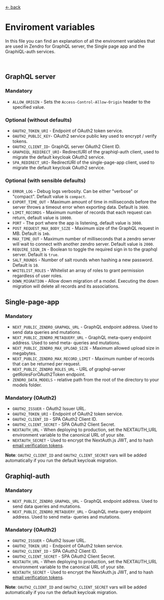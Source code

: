 [ &larr; back](setup_root.md)
<br/>
# Enviroment variables

In this file you can find an explanation of all the enviroment variables that are used in Zendro for GraphQL server, the Single page app and the GraphiQL-auth services.

 <br/>

## GraphQL server

### Mandatory
* `ALLOW_ORIGIN` - Sets the `Access-Control-Allow-Origin` header to the specified value.

### Optional (without defaults)
* `OAUTH2_TOKEN_URI` - Endpoint of OAuth2 token service.
* `OAUTH2_PUBLIC_KEY`- OAuth2 service public key used to encrypt / verify tokens.
* `OAUTH2_CLIENT_ID`- GraphQL server OAuth2 Client ID.
* `GRAPHIQL_REDIRECT_URI`- RedirectURI of the graphiql-auth client, used to migrate the default keycloak OAuth2 service.
* `SPA_REDIRECT_URI`- RedirectURI of the single-page-app client, used to migrate the default keycloak OAuth2 service.

### Optional (with sensible defaults)
* `ERROR_LOG` - Debug logs verbosity. Can be either "verbose" or "compact". Default value is `compact`.
* `EXPORT_TIME_OUT` - Maximum amount of time in milliseconds before the server throws a timeout error when exporting data. Default is `3600`.
* `LIMIT_RECORDS` - Maximum number of records that each request can return, default value is `10000`.
* `PORT` - The port where the app is listening, default value is `3000`.
* `POST_REQUEST_MAX_BODY_SIZE` - Maximum size of the GraphQL request in MB. Default is `1mb`.
* `MAX_TIME_OUT` - Maximum number of milliseconds that a zendro server will wait to connect with another zendro server. Default value is `2000`.
* `REQUIRE_SIGN_IN` - Boolean to toggle the required sign in to the graphql server. Default is `true`.
* `SALT_ROUNDS` - Number of salt rounds when hashing a new password. Default is `10`.
* `WHITELIST_ROLES` - Whitelist an array of roles to grant permission regardless of user roles.
* `DOWN_MIGRATION` - Allow down migration of a model. Executing the down migration will delete all records and its associations.

## Single-page-app
### Mandatory
* `NEXT_PUBLIC_ZENDRO_GRAPHQL_URL` - GraphQL endpoint address. Used to send data queries and mutations.
* `NEXT_PUBLIC_ZENDRO_METAQUERY_URL` - GraphQL meta-query endpoint address. Used to send meta- queries and mutations.
* `NEXT_PUBLIC_ZENDRO_MAX_UPLOAD_SIZE` - Maximum allowed upload size in megabytes.
* `NEXT_PUBLIC_ZENDRO_MAX_RECORD_LIMIT` - Maximum number of records that can be returned per request.
* `NEXT_PUBLIC_ZENDRO_ROLES_URL` - URL of graphql-server getRolesForOAuth2Token endpoint.
* `ZENDRO_DATA_MODELS` - relative path from the root of the directory to your models folder.

### Mandatory (OAuth2)
* `OAUTH2_ISSUER` - OAuth2 Issuer URL.
* `OAUTH2_TOKEN_URI` - Endpoint of OAuth2 token service.
* `OAUTH2_CLIENT_ID` - SPA OAuth2 Client ID.
* `OAUTH2_CLIENT_SECRET` - SPA OAuth2 Client Secret.
* `NEXTAUTH_URL` - When deploying to production, set the NEXTAUTH_URL environment variable to the canonical URL of your site.
* `NEXTAUTH_SECRET` - Used to encrypt the NextAuth.js JWT, and to hash [email verification tokens](https://next-auth.js.org/adapters/models#verification-token).

**Note**: `OAUTH2_CLIENT_ID` and `OAUTH2_CLIENT_SECRET` vars will be added automatically if you run the default keycloak migration.

## Graphiql-auth
### Mandatory
* `NEXT_PUBLIC_ZENDRO_GRAPHQL_URL` - GraphQL endpoint address. Used to send data queries and mutations.
* `NEXT_PUBLIC_ZENDRO_METAQUERY_URL` - GraphQL meta-query endpoint address. Used to send meta- queries and mutations.

### Mandatory (OAuth2)
* `OAUTH2_ISSUER` - OAuth2 Issuer URL.
* `OAUTH2_TOKEN_URI` - Endpoint of OAuth2 token service.
* `OAUTH2_CLIENT_ID` - SPA OAuth2 Client ID.
* `OAUTH2_CLIENT_SECRET` - SPA OAuth2 Client Secret.
* `NEXTAUTH_URL` - When deploying to production, set the NEXTAUTH_URL environment variable to the canonical URL of your site.
* `NEXTAUTH_SECRET` - Used to encrypt the NextAuth.js JWT, and to hash [email verification tokens](https://next-auth.js.org/adapters/models#verification-token).

**Note**: `OAUTH2_CLIENT_ID` and `OAUTH2_CLIENT_SECRET` vars will be added automatically if you run the default keycloak migration.